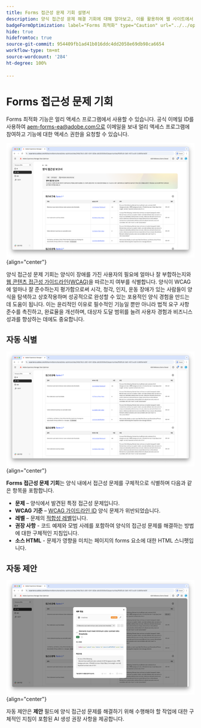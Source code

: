 ```yaml
---
title: Forms 접근성 문제 기회 설명서
description: 양식 접근성 문제 해결 기회에 대해 알아보고, 이를 활용하여 웹 사이트에서 양식 접근성과 사용자 경험을 개선하는 방법을 알아봅니다.
badgeFormOptimization: label="Forms 최적화" type="Caution" url="../../opportunity-types/form-optimization.md" tooltip="Forms 최적화"
hide: true
hidefromtoc: true
source-git-commit: 954409fb1ad41b016ddc4dd2058e69db98ca6654
workflow-type: tm+mt
source-wordcount: '284'
ht-degree: 100%

---
```



# Forms 접근성 문제 기회

<span class="preview"> Forms 최적화 기능은 얼리 액세스 프로그램에서 사용할 수 있습니다. 공식 이메일 ID를 사용하여 aem-forms-ea@adobe.com으로 이메일을 보내 얼리 액세스 프로그램에 참여하고 기능에 대한 액세스 권한을 요청할 수 있습니다. </span>

![Forms 접근성 문제 기회](./assets/forms-accessibility-issues/hero.png){align="center"}

양식 접근성 문제 기회는 양식이 장애를 가진 사용자의 필요에 얼마나 잘 부합하는지와 [웹 콘텐츠 접근성 가이드라인(WCAG)](https://www.w3.org/TR/WCAG21/)을 따르는지 여부를 식별합니다. 양식이 WCAG에 얼마나 잘 준수하는지 평가함으로써 시각, 청각, 인지, 운동 장애가 있는 사람들이 양식을 탐색하고 상호작용하며 성공적으로 완성할 수 있는 포용적인 양식 경험을 만드는 데 도움이 됩니다. 이는 윤리적인 이유로 필수적인 기능일 뿐만 아니라 법적 요구 사항 준수를 촉진하고, 완료율을 개선하며, 대상자 도달 범위를 늘려 사용자 경험과 비즈니스 성과를 향상하는 데에도 중요합니다.

## 자동 식별

![양식 접근성 문제 자동 식별](./assets/forms-accessibility-issues/auto-identify.png){align="center"}

**Forms 접근성 문제 기회**&#x200B;는 양식 내에서 접근성 문제를 구체적으로 식별하며 다음과 같은 항목을 포함합니다.

* **문제** – 양식에서 발견된 특정 접근성 문제입니다.
* **WCAG 기준** – [WCAG 가이드라인 ID](https://www.w3.org/TR/WCAG21/) 양식 문제가 위반되었습니다.
* **레벨** – 문제의 [적합성 레벨](https://www.w3.org/WAI/WCAG21/Understanding/conformance#levels)입니다.
* **권장 사항** - 코드 예제와 모범 사례를 포함하여 양식의 접근성 문제를 해결하는 방법에 대한 구체적인 지침입니다.
* **소스 HTML** - 문제가 영향을 미치는 페이지의 forms 요소에 대한 HTML 스니펫입니다.

## 자동 제안

![양식 접근성 문제 자동 제안](./assets/forms-accessibility-issues/auto-suggest.png){align="center"}

자동 제안은 **제안** 필드에 양식 접근성 문제를 해결하기 위해 수행해야 할 작업에 대한 구체적인 지침이 포함된 AI 생성 권장 사항을 제공합니다.

<!-- 

## Auto-optimize

[!BADGE Ultimate]{type=Positive tooltip="Ultimate"}

![Auto-optimize forms accessibility issues](./assets/accessibility-issues/auto-optimize.png){align="center"}

Sites Optimizer Ultimate adds the ability to deploy auto-optimization for the form accessibility issues found.

>[!BEGINTABS]

>[!TAB Deploy optimization]

{{auto-optimize-deploy-optimization-slack}}

>[!TAB Request approval]

{{auto-optimize-request-approval}}

>[!ENDTABS]
-->


